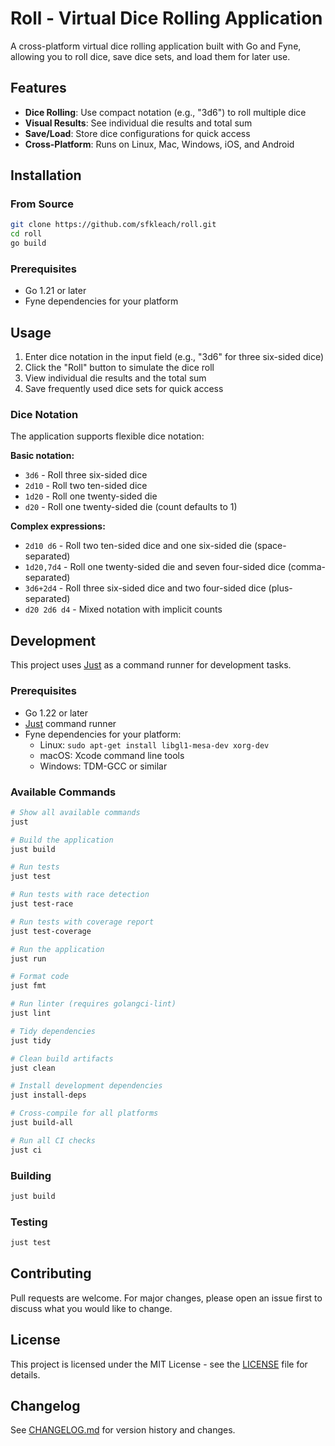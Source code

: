 # Roll - Virtual Dice Rolling Application

A cross-platform virtual dice rolling application built with Go and Fyne, allowing you to roll dice, save dice sets, and load them for later use.

## Features

- **Dice Rolling**: Use compact notation (e.g., "3d6") to roll multiple dice
- **Visual Results**: See individual die results and total sum
- **Save/Load**: Store dice configurations for quick access
- **Cross-Platform**: Runs on Linux, Mac, Windows, iOS, and Android

## Installation

### From Source

```bash
git clone https://github.com/sfkleach/roll.git
cd roll
go build
```

### Prerequisites

- Go 1.21 or later
- Fyne dependencies for your platform

## Usage

1. Enter dice notation in the input field (e.g., "3d6" for three six-sided dice)
2. Click the "Roll" button to simulate the dice roll
3. View individual die results and the total sum
4. Save frequently used dice sets for quick access

### Dice Notation

The application supports flexible dice notation:

**Basic notation:**
- `3d6` - Roll three six-sided dice
- `2d10` - Roll two ten-sided dice
- `1d20` - Roll one twenty-sided die
- `d20` - Roll one twenty-sided die (count defaults to 1)

**Complex expressions:**
- `2d10 d6` - Roll two ten-sided dice and one six-sided die (space-separated)
- `1d20,7d4` - Roll one twenty-sided die and seven four-sided dice (comma-separated)
- `3d6+2d4` - Roll three six-sided dice and two four-sided dice (plus-separated)
- `d20 2d6 d4` - Mixed notation with implicit counts

## Development

This project uses [Just](https://github.com/casey/just) as a command runner for development tasks.

### Prerequisites

- Go 1.22 or later
- [Just](https://github.com/casey/just) command runner
- Fyne dependencies for your platform:
  - Linux: `sudo apt-get install libgl1-mesa-dev xorg-dev`
  - macOS: Xcode command line tools
  - Windows: TDM-GCC or similar

### Available Commands

```bash
# Show all available commands
just

# Build the application
just build

# Run tests
just test

# Run tests with race detection
just test-race

# Run tests with coverage report
just test-coverage

# Run the application
just run

# Format code
just fmt

# Run linter (requires golangci-lint)
just lint

# Tidy dependencies
just tidy

# Clean build artifacts
just clean

# Install development dependencies
just install-deps

# Cross-compile for all platforms
just build-all

# Run all CI checks
just ci
```

### Building

```bash
just build
```

### Testing

```bash
just test
```

## Contributing

Pull requests are welcome. For major changes, please open an issue first to discuss what you would like to change.

## License

This project is licensed under the MIT License - see the [LICENSE](LICENSE) file for details.

## Changelog

See [CHANGELOG.md](CHANGELOG.md) for version history and changes.